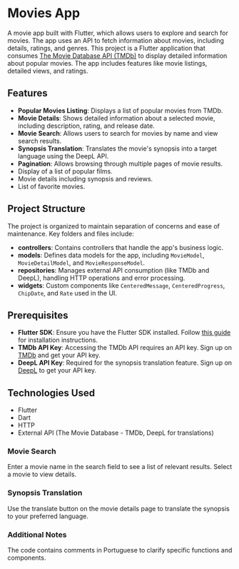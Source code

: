 <h1>Movies App</h1>

<p>A movie app built with Flutter, which allows users to explore and search for movies. The app uses an API to fetch information about movies, including details, ratings, and genres. This project is a Flutter application that consumes <a href="https://www.themoviedb.org/">The Movie Database API (TMDb)</a> to display detailed information about popular movies. The app includes features like movie listings, detailed views, and ratings.</p>

<h2>Features</h2>
<ul>
  <li><strong>Popular Movies Listing</strong>: Displays a list of popular movies from TMDb.</li>
  <li><strong>Movie Details</strong>: Shows detailed information about a selected movie, including description, rating, and release date.</li>
  <li><strong>Movie Search</strong>: Allows users to search for movies by name and view search results.</li>
  <li><strong>Synopsis Translation</strong>: Translates the movie's synopsis into a target language using the DeepL API.</li>
  <li><strong>Pagination</strong>: Allows browsing through multiple pages of movie results.</li>
  <li>Display of a list of popular films.</li>
  <li>Movie details including synopsis and reviews.</li>
  <li>List of favorite movies.</li>
</ul>

<h2>Project Structure</h2>
<p>The project is organized to maintain separation of concerns and ease of maintenance. Key folders and files include:</p>
<ul>
  <li><strong>controllers</strong>: Contains controllers that handle the app's business logic.</li>
  <li><strong>models</strong>: Defines data models for the app, including <code>MovieModel</code>, <code>MovieDetailModel</code>, and <code>MovieResponseModel</code>.</li>
  <li><strong>repositories</strong>: Manages external API consumption (like TMDb and DeepL), handling HTTP operations and error processing.</li>
  <li><strong>widgets</strong>: Custom components like <code>CenteredMessage</code>, <code>CenteredProgress</code>, <code>ChipDate</code>, and <code>Rate</code> used in the UI.</li>
</ul>

<h2>Prerequisites</h2>
<ul>
  <li><strong>Flutter SDK</strong>: Ensure you have the Flutter SDK installed. Follow <a href="https://docs.flutter.dev/get-started/install">this guide</a> for installation instructions.</li>
  <li><strong>TMDb API Key</strong>: Accessing the TMDb API requires an API key. Sign up on <a href="https://www.themoviedb.org/">TMDb</a> and get your API key.</li>
  <li><strong>DeepL API Key</strong>: Required for the synopsis translation feature. Sign up on <a href="https://www.deepl.com/">DeepL</a> to get your API key.</li>
</ul>

<h2>Technologies Used</h2>
<ul>
  <li>Flutter</li>
  <li>Dart</li>
  <li>HTTP</li>
  <li>External API (The Movie Database - TMDb, DeepL for translations)</li>
</ul>

<h3>Movie Search</h3>
<p>Enter a movie name in the search field to see a list of relevant results. Select a movie to view details.</p>

<h3>Synopsis Translation</h3>
<p>Use the translate button on the movie details page to translate the synopsis to your preferred language.</p>

<h3>Additional Notes</h3>
<p>The code contains comments in Portuguese to clarify specific functions and components.</p>
